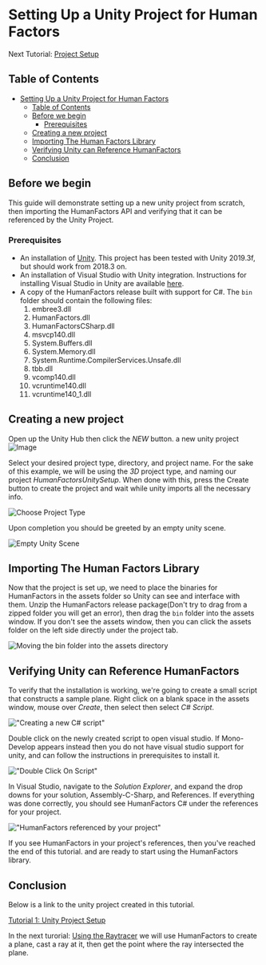 
# Setting Up a Unity Project for Human Factors
Next Tutorial: [Project Setup](1_unity_project_setup.md)

## Table of Contents

- [Setting Up a Unity Project for Human Factors](#setting-up-a-unity-project-for-human-factors)
  - [Table of Contents](#table-of-contents)
  - [Before we begin](#before-we-begin)
    - [Prerequisites](#prerequisites)
  - [Creating a new project](#creating-a-new-project)
  - [Importing The Human Factors Library](#importing-the-human-factors-library)
  - [Verifying Unity can Reference HumanFactors](#verifying-unity-can-reference-humanfactors)
  - [Conclusion](#conclusion)

## Before we begin

 This guide will demonstrate setting up a new unity project from scratch, then importing the HumanFactors API and verifying that it can be referenced by the Unity Project.

### Prerequisites

- An installation of [Unity](https://unity3d.com/get-unity/download). This project has been tested with Unity 2019.3f, but should work from 2018.3 on. 
- An installation of Visual Studio with Unity integration. Instructions for installing Visual Studio in Unity are available [here](https://docs.microsoft.com/en-us/visualstudio/cross-platform/getting-started-with-visual-studio-tools-for-unity?view=vs-2019).
- A copy of the HumanFactors release built with support for C#. The `bin` folder should contain the following files:
  1. embree3.dll
  2. HumanFactors.dll
  3. HumanFactorsCSharp.dll
  4. msvcp140.dll
  5. System.Buffers.dll
  6. System.Memory.dll
  7. System.Runtime.CompilerServices.Unsafe.dll
  8. tbb.dll
  9. vcomp140.dll
  10. vcruntime140.dll
  11. vcruntime140_1.dll

  
## Creating a new project

Open up the Unity Hub then click the *NEW* button.
 a new unity project ![Image](../assets/walkthroughs/unity/1_project_setup/UnityNew.PNG)

 Select your desired project type, directory, and project name. For the sake of this example, we will be using the *3D* project type, and naming our project *HumanFactorsUnitySetup*. When done with this, press the Create button to create the project and wait while unity imports all the necessary info.

 ![Choose Project Type](../assets/walkthroughs/unity/1_project_setup/unity_choose_project_type.PNG)

Upon completion you should be greeted by an empty unity scene.

![Empty Unity Scene](../assets/walkthroughs/unity/1_project_setup/blank_unity_scene.PNG)

## Importing The Human Factors Library

Now that the project is set up, we need to place the binaries for HumanFactors in the assets folder so Unity can see and interface with them. Unzip the HumanFactors release package(Don't try to drag from a zipped folder you will get an error), then drag the `bin` folder into the assets window. If you don't see the assets window, then you can click the assets folder on the left side directly under the project tab.

![Moving the bin folder into the assets directory](../assets/walkthroughs/unity/1_project_setup/bin_to_assets.png)


## Verifying Unity can Reference HumanFactors

To verify that the installation is working, we're going to create a small script that constructs a sample plane. Right click on a blank space in the assets window, mouse over *Create*, then select  then select *C# Script*.

!["Creating a new C# script"](../assets/walkthroughs/unity/1_project_setup/create_new_script.png)

Double click on the newly created script to open visual studio. If Mono-Develop appears instead then you do not have visual studio support for unity, and can follow the instructions in prerequisites to install it.

!["Double Click On Script"](../assets/walkthroughs/unity/1_project_setup/double_click_on_script.png)

 In Visual Studio, navigate to the *Solution Explorer*, and expand the drop downs for your solution, Assembly-C-Sharp, and References. If everything was done correctly, you should see HumanFactors C# under the references for your project.

!["HumanFactors referenced by your project"](../assets/walkthroughs/unity/1_project_setup/visual_studio_human_factors_reference.png)

If you see HumanFactors in your project's references, then you've reached the end of this tutorial. and are ready to start using the HumanFactors library.

## Conclusion

Below is a link to the unity project created in this tutorial.


[Tutorial 1: Unity Project Setup](../assets/walkthroughs/unity/1_project_setup/Tutorial%201-%20Unity%20Project.zip)

In the next turorial: [Using the Raytracer](2_raycast_at_plane.md) we will use HumanFactors to create a plane, cast a ray at it, then get the point where the ray intersected the plane.
